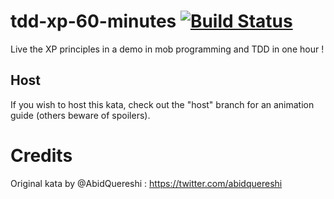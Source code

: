 # tdd-xp-60-minutes [![Build Status](https://travis-ci.org/HadrienMP/tdd-xp-60-minutes.svg?branch=master)](https://travis-ci.org/HadrienMP/tdd-xp-60-minutes)
Live the XP principles in a demo in mob programming and TDD in one hour ! 

## Host
If you wish to host this kata, check out the "host" branch for an animation guide (others beware of spoilers).

# Credits
Original kata by @AbidQuereshi : https://twitter.com/abidquereshi
